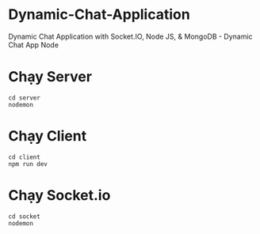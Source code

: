 # Dynamic-Chat-Application
Dynamic Chat Application with Socket.IO, Node JS, &amp; MongoDB - Dynamic Chat App Node

# Chạy Server

```
cd server
nodemon
```

# Chạy Client

```
cd client
npm run dev
```

# Chạy Socket.io

```
cd socket
nodemon
```

